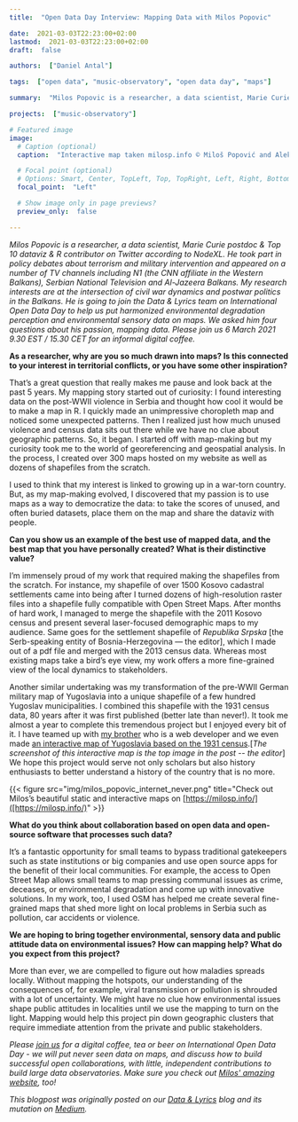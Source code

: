```yaml
---
title:  "Open Data Day Interview: Mapping Data with Milos Popovic"

date:  2021-03-03T22:23:00+02:00
lastmod:  2021-03-03T22:23:00+02:00
draft:  false

authors:  ["Daniel Antal"]

tags:  ["open data", "music-observatory", "open data day", "maps"]

summary:  "Milos Popovic is a researcher, a data scientist, Marie Curie postdoc & Top 10 dataviz & R contributor on Twitter according to NodeXL. He is going to join the Data & Lyrics team on International Open Data Day to help us put harmonized environmental degradation perception and environmental sensory data on maps. We asked him four questions about his passion, mapping data. Please join us 6 March 2021 9.30 EST / 15.30 CET for an informal digital coffee."

projects:  ["music-observatory"]

# Featured image
image:
  # Caption (optional)
  caption:  "Interactive map taken milosp.info © Miloš Popović and Aleksandar Popović"

  # Focal point (optional)
  # Options: Smart, Center, TopLeft, Top, TopRight, Left, Right, BottomLeft, Bottom, BottomRight
  focal_point:  "Left"

  # Show image only in page previews?
  preview_only:  false

---
```


*Milos Popovic is a researcher, a data scientist, Marie Curie postdoc & Top 10 dataviz & R contributor on Twitter according to NodeXL. He took part in policy debates about terrorism and military intervention and appeared on a number of TV channels including N1 (the CNN affiliate in the Western Balkans), Serbian National Television and Al-Jazeera Balkans. My research interests are at the intersection of civil war dynamics and postwar politics in the Balkans. He is going to join the Data & Lyrics team on International Open Data Day to help us put harmonized environmental degradation perception and environmental sensory data on maps. We asked him four questions about his passion, mapping data. Please join us 6 March 2021 9.30 EST / 15.30 CET for an informal digital coffee.*

**As a researcher, why are you so much drawn into maps? Is this connected to your interest in territorial conflicts, or you have some other inspiration?**

That’s a great question that really makes me pause and look back at the past 5 years. My mapping story started out of curiosity: I found interesting data on the post-WWII violence in Serbia and thought how cool it would be to make a map in R. I quickly made an unimpressive choropleth map and noticed some unexpected patterns. Then I realized just how much unused violence and census data sits out there while we have no clue about geographic patterns. So, it began. I started off with map-making but my curiosity took me to the world of georeferencing and geospatial analysis. In the process, I created over 300 maps hosted on my website as well as dozens of shapefiles from the scratch.

I used to think that my interest is linked to growing up in a war-torn country. But, as my map-making evolved, I discovered that my passion is to use maps as a way to democratize the data: to take the scores of unused, and often buried datasets, place them on the map and share the dataviz with people.


**Can you show us an example of the best use of mapped data, and the best map that you have personally created? What is their distinctive value?**

I’m immensely proud of my work that required making the shapefiles from the scratch. For instance, my shapefile of over 1500 Kosovo cadastral settlements came into being after I turned dozens of high-resolution raster files into a shapefile fully compatible with Open Street Maps. After months of hard work, I managed to merge the shapefile with the 2011 Kosovo census and present several laser-focused demographic maps to my audience. Same goes for the settlement shapefile of _Republika Srpska_ [the Serb-speaking entity of Bosnia-Herzegovina — the editor], which I made out of a pdf file and merged with the 2013 census data. Whereas most existing maps take a bird’s eye view, my work offers a more fine-grained view of the local dynamics to stakeholders.

Another similar undertaking was my transformation of the pre-WWII German military map of Yugoslavia into a unique shapefile of a few hundred Yugoslav municipalities. I combined this shapefile with the 1931 census data, 80 years after it was first published (better late than never!). It took me almost a year to complete this tremendous project but I enjoyed every bit of it. I have teamed up with [my brother](https://aleksandarpopovic.com/) who is a web developer and we even made [an interactive map of Yugoslavia based on the 1931 census](https://milosp.info/maps/interactive/census1931/index.html).[*The screenshot of this interactive map is the top image in the post -- the editor*] We hope this project would serve not only scholars but also history enthusiasts to better understand a history of the country that is no more.

{{< figure src="img/milos_popovic_internet_never.png" title="Check out Milos’s beautiful static and interactive maps on [https://milosp.info/]([https://milosp.info/)" >}}

**What do you think about collaboration based on open data and open-source software that processes such data?**

It’s a fantastic opportunity for small teams to bypass traditional gatekeepers such as state institutions or big companies and use open source apps for the benefit of their local communities. For example, the access to Open Street Map allows small teams to map pressing communal issues as crime, deceases, or environmental degradation and come up with innovative solutions. In my work, too, I used OSM has helped me create several fine-grained maps that shed more light on local problems in Serbia such as pollution, car accidents or violence.

**We are hoping to bring together environmental, sensory data and public attitude data on environmental issues? How can mapping help? What do you expect from this project?**

More than ever, we are compelled to figure out how maladies spreads locally. Without mapping the hotspots, our understanding of the consequences of, for example, viral transmission or pollution is shrouded with a lot of uncertainty. We might have no clue how environmental issues shape public attitudes in localities until we use the mapping to turn on the light. Mapping would help this project pin down geographic clusters that require immediate attention from the private and public stakeholders.

*Please [join us](https://reprex.nl/talk/reprex-open-data-day-2021/) for a digital coffee, tea or beer on International Open Data Day - we will put never seen data on maps, and discuss how to build successful open collaborations, with little, independent contributions to build large data observatories. Make sure you check out [Milos' amazing website](https://milosp.info/), too!*

*This blogpost was originally posted on our [Data & Lyrics](https://dataandlyrics.com/) blog and its mutation on [Medium](https://medium.com/data-lyrics).*
